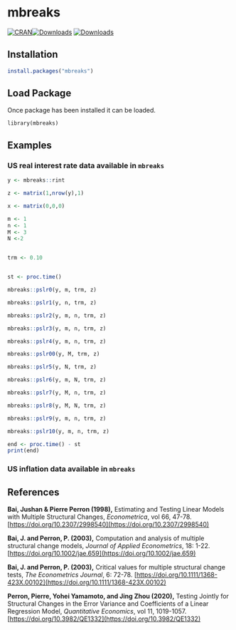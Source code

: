 # mbreaks
[![CRAN](http://www.r-pkg.org/badges/version/mbreaks)](https://cran.r-project.org/package=mbreaks)[![Downloads](https://cranlogs.r-pkg.org/badges/mbreaks)](https://cran.r-project.org/package=mbreaks) [![Downloads](https://cranlogs.r-pkg.org/badges/grand-total/mbreaks)](https://cran.r-project.org/package=mbreaks)


## Installation


```r
install.packages("mbreaks")
```

## Load Package

Once package has been installed it can be loaded. 
```{r}
library(mbreaks)
```

## Examples 


### US real interest rate data available in `mbreaks`

```r
y <- mbreaks::rint

z <- matrix(1,nrow(y),1)

x <- matrix(0,0,0)

m <- 1
n <- 1
M <- 3
N <-2


trm <- 0.10


st <- proc.time()

mbreaks::pslr0(y, m, trm, z) 

mbreaks::pslr1(y, n, trm, z) 

mbreaks::pslr2(y, m, n, trm, z) 

mbreaks::pslr3(y, m, n, trm, z) 

mbreaks::pslr4(y, m, n, trm, z) 

mbreaks::pslr00(y, M, trm, z)

mbreaks::pslr5(y, N, trm, z)

mbreaks::pslr6(y, m, N, trm, z)

mbreaks::pslr7(y, M, n, trm, z)

mbreaks::pslr8(y, M, N, trm, z)

mbreaks::pslr9(y, m, n, trm, z) 

mbreaks::pslr10(y, m, n, trm, z) 

end <- proc.time() - st
print(end)

```

### US inflation data available in `mbreaks`


## References

**Bai, Jushan & Pierre Perron (1998),**
Estimating and Testing Linear Models with Multiple Structural Changes,
_Econometrica_, vol 66, 47-78. 
[https://doi.org/10.2307/2998540](https://doi.org/10.2307/2998540)

**Bai, J. and Perron, P. (2003),** 
Computation and analysis of multiple structural change models,
_Journal of Applied Econometrics_, 18: 1-22. 
[https://doi.org/10.1002/jae.659](https://doi.org/10.1002/jae.659)

**Bai, J. and Perron, P. (2003),** 
Critical values for multiple structural change tests, 
_The Econometrics Journal_, 6: 72-78. [https://doi.org/10.1111/1368-423X.00102](https://doi.org/10.1111/1368-423X.00102)

**Perron, Pierre, Yohei Yamamoto, and Jing Zhou (2020),** 
Testing Jointly for Structural Changes in the Error Variance and Coefficients of a Linear Regression Model,
_Quantitative Economics_, vol 11, 1019-1057. 
[https://doi.org/10.3982/QE1332](https://doi.org/10.3982/QE1332)

